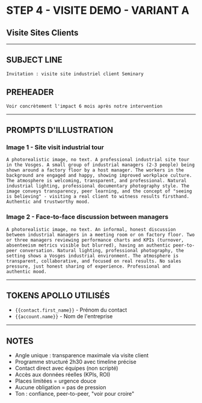 # STEP 4 - VISITE DEMO - VARIANT A
## Visite Sites Clients

---

## SUBJECT LINE
```
Invitation : visite site industriel client Seminary
```

## PREHEADER
```
Voir concrètement l'impact 6 mois après notre intervention
```

---

## PROMPTS D'ILLUSTRATION

### Image 1 - Site visit industrial tour
```
A photorealistic image, no text. A professional industrial site tour in the Vosges. A small group of industrial managers (2-3 people) being shown around a factory floor by a host manager. The workers in the background are engaged and happy, showing improved workplace culture. The atmosphere is welcoming, transparent, and professional. Natural industrial lighting, professional documentary photography style. The image conveys transparency, peer learning, and the concept of "seeing is believing" - visiting a real client to witness results firsthand. Authentic and trustworthy mood.
```

### Image 2 - Face-to-face discussion between managers
```
A photorealistic image, no text. An informal, honest discussion between industrial managers in a meeting room or on factory floor. Two or three managers reviewing performance charts and KPIs (turnover, absenteeism metrics visible but blurred), having an authentic peer-to-peer conversation. Natural lighting, professional photography, the setting shows a Vosges industrial environment. The atmosphere is transparent, collaborative, and focused on real results. No sales pressure, just honest sharing of experience. Professional and authentic mood.
```

---

## TOKENS APOLLO UTILISÉS
- `{{contact.first_name}}` - Prénom du contact
- `{{account.name}}` - Nom de l'entreprise

---

## NOTES
- Angle unique : transparence maximale via visite client
- Programme structuré 2h30 avec timeline précise
- Contact direct avec équipes (non scripté)
- Accès aux données réelles (KPIs, ROI)
- Places limitées = urgence douce
- Aucune obligation = pas de pression
- Ton : confiance, peer-to-peer, "voir pour croire"
